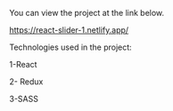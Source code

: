 You can view the project at the link below.

https://react-slider-1.netlify.app/

Technologies used in the project:

1-React

2- Redux

3-SASS

